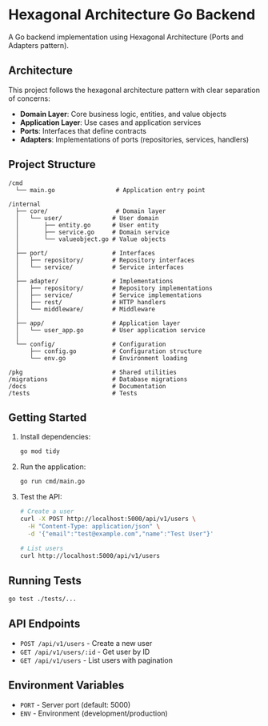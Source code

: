 
# Hexagonal Architecture Go Backend

A Go backend implementation using Hexagonal Architecture (Ports and Adapters pattern).

## Architecture

This project follows the hexagonal architecture pattern with clear separation of concerns:

- **Domain Layer**: Core business logic, entities, and value objects
- **Application Layer**: Use cases and application services
- **Ports**: Interfaces that define contracts
- **Adapters**: Implementations of ports (repositories, services, handlers)

## Project Structure

```
/cmd
  └── main.go                 # Application entry point

/internal
  ├── core/                   # Domain layer
  │   └── user/              # User domain
  │       ├── entity.go      # User entity
  │       ├── service.go     # Domain service
  │       └── valueobject.go # Value objects
  │
  ├── port/                  # Interfaces
  │   ├── repository/        # Repository interfaces
  │   └── service/           # Service interfaces
  │
  ├── adapter/               # Implementations
  │   ├── repository/        # Repository implementations
  │   ├── service/           # Service implementations
  │   ├── rest/              # HTTP handlers
  │   └── middleware/        # Middleware
  │
  ├── app/                   # Application layer
  │   └── user_app.go        # User application service
  │
  └── config/                # Configuration
      ├── config.go          # Configuration structure
      └── env.go             # Environment loading

/pkg                         # Shared utilities
/migrations                  # Database migrations
/docs                        # Documentation
/tests                       # Tests
```

## Getting Started

1. Install dependencies:
   ```bash
   go mod tidy
   ```

2. Run the application:
   ```bash
   go run cmd/main.go
   ```

3. Test the API:
   ```bash
   # Create a user
   curl -X POST http://localhost:5000/api/v1/users \
     -H "Content-Type: application/json" \
     -d '{"email":"test@example.com","name":"Test User"}'

   # List users
   curl http://localhost:5000/api/v1/users
   ```

## Running Tests

```bash
go test ./tests/...
```

## API Endpoints

- `POST /api/v1/users` - Create a new user
- `GET /api/v1/users/:id` - Get user by ID
- `GET /api/v1/users` - List users with pagination

## Environment Variables

- `PORT` - Server port (default: 5000)
- `ENV` - Environment (development/production)
